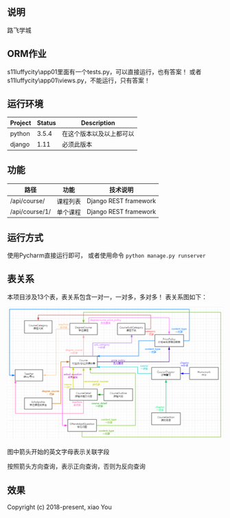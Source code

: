 ## 说明
路飞学城

## ORM作业
s11luffycity\app01里面有一个tests.py，可以直接运行，也有答案！
或者s11luffycity\app01\views.py，不能运行，只有答案！

## 运行环境

| Project | Status | Description |
|---------|--------|-------------|
| python          | 3.5.4 | 在这个版本以及以上都可以 |
| django                | 1.11 | 必须此版本 |

## 功能

| 路径 | 功能 | 技术说明 |
|---------|--------|-------------|
| /api/course/          | 课程列表 | Django REST framework |
| /api/course/1/          | 单个课程 | Django REST framework |

## 运行方式

使用Pycharm直接运行即可，
或者使用命令
`python manage.py runserver`

## 表关系
本项目涉及13个表，表关系包含一对一，一对多，多对多！
表关系图如下：

![Image text](https://github.com/987334176/luffycity/blob/master/%E8%A1%A8%E5%85%B3%E7%B3%BB.png)

图中箭头开始的英文字母表示关联字段

按照箭头方向查询，表示正向查询，否则为反向查询

## 效果


Copyright (c) 2018-present, xiao You
